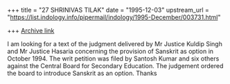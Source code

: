 +++
title = "27 SHRINIVAS TILAK"
date = "1995-12-03"
upstream_url = "https://list.indology.info/pipermail/indology/1995-December/003731.html"

+++
[Archive link](https://list.indology.info/pipermail/indology/1995-December/003731.html)

I am looking for a text of the judgment delivered by Mr Justice Kuldip 
Singh and Mr Justice Hasaria concerning the provision of Sanskrit as 
option in October 1994. The writ petition was filed by Santosh Kumar and 
six others against the Central Board for Secondary Education. The 
judgement ordered the board to introduce Sanskrit as an option. Thanks  





